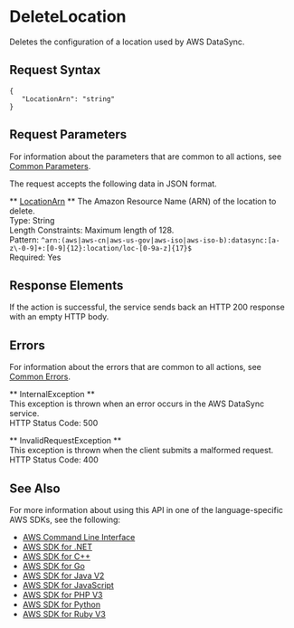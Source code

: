 # DeleteLocation<a name="API_DeleteLocation"></a>

Deletes the configuration of a location used by AWS DataSync\. 

## Request Syntax<a name="API_DeleteLocation_RequestSyntax"></a>

```
{
   "LocationArn": "string"
}
```

## Request Parameters<a name="API_DeleteLocation_RequestParameters"></a>

For information about the parameters that are common to all actions, see [Common Parameters](CommonParameters.md)\.

The request accepts the following data in JSON format\.

 ** [LocationArn](#API_DeleteLocation_RequestSyntax) **   <a name="DataSync-DeleteLocation-request-LocationArn"></a>
The Amazon Resource Name \(ARN\) of the location to delete\.  
Type: String  
Length Constraints: Maximum length of 128\.  
Pattern: `^arn:(aws|aws-cn|aws-us-gov|aws-iso|aws-iso-b):datasync:[a-z\-0-9]+:[0-9]{12}:location/loc-[0-9a-z]{17}$`   
Required: Yes

## Response Elements<a name="API_DeleteLocation_ResponseElements"></a>

If the action is successful, the service sends back an HTTP 200 response with an empty HTTP body\.

## Errors<a name="API_DeleteLocation_Errors"></a>

For information about the errors that are common to all actions, see [Common Errors](CommonErrors.md)\.

 ** InternalException **   
This exception is thrown when an error occurs in the AWS DataSync service\.  
HTTP Status Code: 500

 ** InvalidRequestException **   
This exception is thrown when the client submits a malformed request\.  
HTTP Status Code: 400

## See Also<a name="API_DeleteLocation_SeeAlso"></a>

For more information about using this API in one of the language\-specific AWS SDKs, see the following:
+  [AWS Command Line Interface](https://docs.aws.amazon.com/goto/aws-cli/datasync-2018-11-09/DeleteLocation) 
+  [AWS SDK for \.NET](https://docs.aws.amazon.com/goto/DotNetSDKV3/datasync-2018-11-09/DeleteLocation) 
+  [AWS SDK for C\+\+](https://docs.aws.amazon.com/goto/SdkForCpp/datasync-2018-11-09/DeleteLocation) 
+  [AWS SDK for Go](https://docs.aws.amazon.com/goto/SdkForGoV1/datasync-2018-11-09/DeleteLocation) 
+  [AWS SDK for Java V2](https://docs.aws.amazon.com/goto/SdkForJavaV2/datasync-2018-11-09/DeleteLocation) 
+  [AWS SDK for JavaScript](https://docs.aws.amazon.com/goto/AWSJavaScriptSDK/datasync-2018-11-09/DeleteLocation) 
+  [AWS SDK for PHP V3](https://docs.aws.amazon.com/goto/SdkForPHPV3/datasync-2018-11-09/DeleteLocation) 
+  [AWS SDK for Python](https://docs.aws.amazon.com/goto/boto3/datasync-2018-11-09/DeleteLocation) 
+  [AWS SDK for Ruby V3](https://docs.aws.amazon.com/goto/SdkForRubyV3/datasync-2018-11-09/DeleteLocation) 